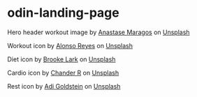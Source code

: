 # odin-landing-page


Hero header workout image by <a href="https://unsplash.com/@visualsbyroyalz?utm_source=unsplash&utm_medium=referral&utm_content=creditCopyText">Anastase Maragos</a> on <a href="https://unsplash.com/?utm_source=unsplash&utm_medium=referral&utm_content=creditCopyText">Unsplash</a>
  

Workout icon by <a href="https://unsplash.com/@alonsoreyes?utm_source=unsplash&utm_medium=referral&utm_content=creditCopyText">Alonso Reyes</a> on <a href="https://unsplash.com/s/photos/working-out?utm_source=unsplash&utm_medium=referral&utm_content=creditCopyText">Unsplash</a>
  
Diet icon by <a href="https://unsplash.com/@brookelark?utm_source=unsplash&utm_medium=referral&utm_content=creditCopyText">Brooke Lark</a> on <a href="https://unsplash.com/s/photos/diet-bodybuilding?utm_source=unsplash&utm_medium=referral&utm_content=creditCopyText">Unsplash</a>
  
Cardio icon by <a href="https://unsplash.com/@chanderr?utm_source=unsplash&utm_medium=referral&utm_content=creditCopyText">Chander R</a> on <a href="https://unsplash.com/s/photos/cardio?utm_source=unsplash&utm_medium=referral&utm_content=creditCopyText">Unsplash</a>
  
Rest icon by <a href="https://unsplash.com/@adigold1?utm_source=unsplash&utm_medium=referral&utm_content=creditCopyText">Adi Goldstein</a> on <a href="https://unsplash.com/s/photos/resting?utm_source=unsplash&utm_medium=referral&utm_content=creditCopyText">Unsplash</a>
  